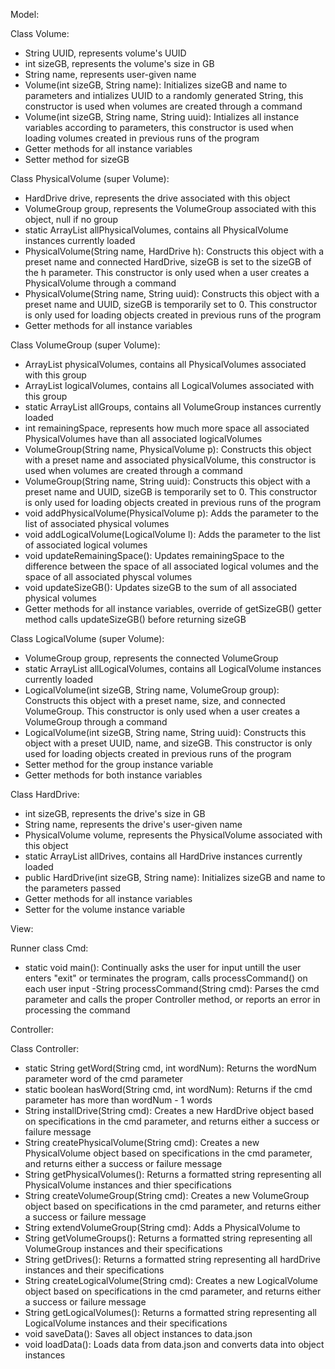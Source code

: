 Model:

Class Volume:
- String UUID, represents volume's UUID
- int sizeGB, represents the volume's size in GB
- String name, represents user-given name
- Volume(int sizeGB, String name): Initializes sizeGB and name to parameters and intializes UUID to a randomly generated String, this constructor is used when volumes are created through a command
- Volume(int sizeGB, String name, String uuid): Intializes all instance variables according to parameters, this constructor is used when loading volumes created in previous runs of the program
- Getter methods for all instance variables
- Setter method for sizeGB

Class PhysicalVolume (super Volume):
- HardDrive drive, represents the drive associated with this object
- VolumeGroup group, represents the VolumeGroup associated with this object, null if no group
- static ArrayList<PhysicalVolume> allPhysicalVolumes, contains all PhysicalVolume instances currently loaded
- PhysicalVolume(String name, HardDrive h): Constructs this object with a preset name and connected HardDrive, sizeGB is set to the sizeGB of the h parameter. This constructor is only used when a user creates a PhysicalVolume through a command
- PhysicalVolume(String name, String uuid): Constructs this object with a preset name and UUID, sizeGB is temporarily set to 0. This constructor is only used for loading objects created in previous runs of the program
- Getter methods for all instance variables

Class VolumeGroup (super Volume):
- ArrayList<PhysicalVolume> physicalVolumes, contains all PhysicalVolumes associated with this group
- ArrayList<LogicalVolume> logicalVolumes, contains all LogicalVolumes associated with this group
- static ArrayList<VolumeGroup> allGroups, contains all VolumeGroup instances currently loaded
- int remainingSpace, represents how much more space all associated PhysicalVolumes have than all associated logicalVolumes
- VolumeGroup(String name, PhysicalVolume p): Constructs this object with a preset name and associated physicalVolume, this constructor is used when volumes are created through a command
- VolumeGroup(String name, String uuid): Constructs this object with a preset name and UUID, sizeGB is temporarily set to 0. This constructor is only used for loading objects created in previous runs of the program
- void addPhysicalVolume(PhysicalVolume p): Adds the parameter to the list of associated physical volumes 
- void addLogicalVolume(LogicalVolume l): Adds the parameter to the list of associated logical volumes
- void updateRemainingSpace(): Updates remainingSpace to the difference between the space of all associated logical volumes and the space of all associated physcal volumes
- void updateSizeGB(): Updates sizeGB to the sum of all associated physical volumes
- Getter methods for all instance variables, override of getSizeGB() getter method calls updateSizeGB() before returning sizeGB

Class LogicalVolume (super Volume):
- VolumeGroup group, represents the connected VolumeGroup
- static ArrayList<LogicalVolume> allLogicalVolumes, contains all LogicalVolume instances currently loaded
- LogicalVolume(int sizeGB, String name, VolumeGroup group): Constructs this object with a preset name, size, and connected VolumeGroup. This constructor is only used when a user creates a VolumeGroup through a command 
- LogicalVolume(int sizeGB, String name, String uuid): Constructs this object with a preset UUID, name, and sizeGB. This constructor is only used for loading objects created in previous runs of the program
- Setter method for the group instance variable
- Getter methods for both instance variables

Class HardDrive:
- int sizeGB, represents the drive's size in GB
- String name, represents the drive's user-given name
- PhysicalVolume volume, represents the PhysicalVolume associated with this object
- static ArrayList<HardDrive> allDrives, contains all HardDrive instances currently loaded
- public HardDrive(int sizeGB, String name): Initializes sizeGB and name to the parameters passed
- Getter methods for all instance variables
- Setter for the volume instance variable

View:

Runner class Cmd:

- static void main(): Continually asks the user for input untill the user enters "exit" or terminates the program, calls processCommand() on each user input
-String processCommand(String cmd): Parses the cmd parameter and calls the proper Controller method, or reports an error in processing the command

Controller:

Class Controller:
- static String getWord(String cmd, int wordNum): Returns the wordNum parameter word of the cmd parameter
- static boolean hasWord(String cmd, int wordNum): Returns if the cmd parameter has more than wordNum - 1 words
- String installDrive(String cmd): Creates a new HardDrive object based on specifications in the cmd parameter, and returns either a success or failure message
- String createPhysicalVolume(String cmd): Creates a new PhysicalVolume object based on specifications in the cmd parameter, and returns either a success or failure message
- String getPhysicalVolumes(): Returns a formatted string representing all PhysicalVolume instances and thier specifications
- String createVolumeGroup(String cmd): Creates a new VolumeGroup object based on specifications in the cmd parameter, and returns either a success or failure message
- String extendVolumeGroup(String cmd): Adds a PhysicalVolume to 
- String getVolumeGroups(): Returns a formatted string representing all VolumeGroup instances and their specifications
- String getDrives(): Returns a formatted string representing all hardDrive instances and their specifications
- String createLogicalVolume(String cmd): Creates a new LogicalVolume object based on specifications in the cmd parameter, and returns either a success or failure message
- String getLogicalVolumes(): Returns a formatted string representing all LogicalVolume instances and their specifications
- void saveData(): Saves all object instances to data.json
- void loadData(): Loads data from data.json and converts data into object instances

